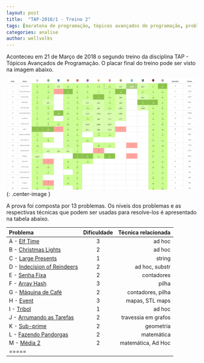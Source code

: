 ```yaml
---
layout: post
title:  "TAP-2018/1 - Treino 2"
tags: [maratona de programação, tópicos avançados de programação, problemset, analise]
categories: analise
author: wellvolks
---
```


Aconteceu em 21 de Março de 2018 o segundo treino da disciplina TAP - Tópicos
Avançados de Programação. O placar final do treino pode ser visto na imagem
abaixo.

![Placar final do Treino-2 - TAP/2018-1](/_assets/images/placar-treino-2-tap-2018-1.PNG){: .center-image }


A prova foi composta por 13 problemas. Os níveis dos problemas e as respectivas técnicas que podem ser usadas para resolve-los é apresentado na tabela abaixo.

| Problema                                                  | Dificuldade   | Técnica relacionada      |
|:----------------------------------------------------------|:-------------:|-------------------------:|
|A - <a href="#elf">Elf Time</a>                            | 3             | ad hoc                   |
|B - <a href="#christmas">Christmas Lights</a>              | 2             | ad hoc                   |
|C - <a href="#large">Large Presents</a>                    | 1             | string                   |
|D - <a href="#indecision">Indecision of Reindeers</a>      | 2             | ad hoc, substr           |
|E - <a href="#senha">Senha Fixa</a>                        | 2             | contadores               |
|F - <a href="#array">Array Hash</a>                        | 3             | pilha                    |
|G - <a href="#maquina">Máquina de Café</a>                 | 2             | contadores, pilha        |
|H - <a href="#event">Event</a>                             | 3             | mapas, STL maps          |
|I - <a href="#tribol">Tribol</a>                           | 1             | ad hoc                   |
|J - <a href="#arrumando">Arrumando as Tarefas</a>          | 2             | travessia em grafos      |
|K - <a href="#sub">Sub-prime</a>                           | 2             | geometria                |
|L - <a href="#fazendo">Fazendo Pandorgas</a>               | 2             | matemática               |
|M - <a href="#media">Média 2</a>                           | 2             | matemática, Ad Hoc       |
|=====

<br>


